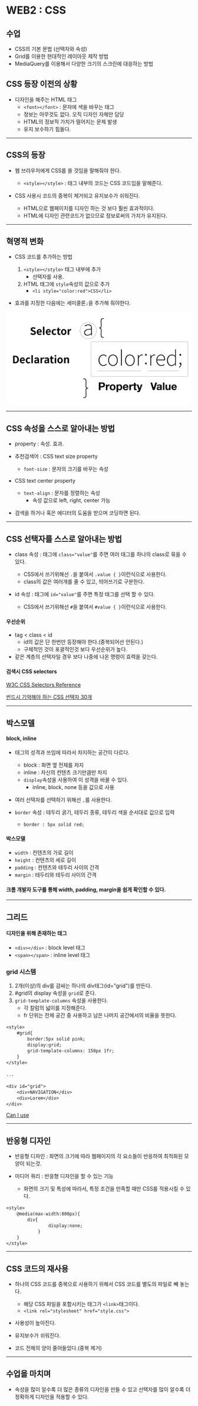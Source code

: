 # WEB2 : CSS

## 수업

- CSS의 기본 문법 (선택자와 속성)
- Grid를 이용한 현대적인 레이아웃 제작 방법
- MediaQuery를 이용해서 다양한 크기의 스크린에 대응하는 방법


## CSS 등장 이전의 상황

- 디자인을 해주는 HTML 태그
    - ```<font></font>``` : 문자에 색을 바꾸는 태그
    - 정보는 아무것도 없다. 오직 디자인 자체만 담당
    - HTML의 정보적 가치가 떨어지는 문제 발생
    - 유지 보수하기 힘들다.

-----------------------------

## CSS의 등장

- 웹 브라우저에게 CSS를 쓸 것임을 말해줘야 한다.
    - ```<style></style>``` : 태그 내부의 코드는 CSS 코드임을 말해준다.

- CSS 사용시 코드의 중복이 제거되고 유지보수가 쉬워진다.
    - HTML으로 웹페이지를 디자인 하는 것 보다 훨씬 효과적이다.
    - HTML에 디자인 관련코드가 없으므로 정보로써의 가치가 유지된다.

-----------------------------

## 혁명적 변화

- CSS 코드를 추가하는 방법
    1.  ```<style></style>``` 태그 내부에 추가
        - 선택자를 사용.
    2. HTML 태그에 ```style```속성의 값으로 추가
        - ```<li style="color:red">CSS</li>```

- 효과를 지정한 다음에는 세미콜론```;```을 추가해 줘야한다.

![](./img5/1.png)

-----------------------------

## CSS 속성을 스스로 알아내는 방법

- property : 속성. 효과.

- 추천검색어 : CSS text size property
    - ```font-size``` : 문자의 크기를 바꾸는 속성

- CSS text center property
    - ```text-align``` : 문자를 정렬하는 속성
        - 속성 값으로 left, right, center 가능

- 검색을 하거나 혹은 에디터의 도움을 받으며 코딩하면 된다. 

-----------------------------

## CSS 선택자를 스스로 알아내는 방법

- class 속성 : 태그에 ```class="value"```를 주면 여러 태그를 하나의 class로 묶을 수 있다.
    - CSS에서 쓰기위해선 ```.```을 붙여서 ```.value { }```이런식으로 사용한다.
    - class의 값은 여러개를 줄 수 있고, 띄어쓰기로 구분한다.
    

- id 속성 : 태그에 ```id="value"```를 주면 특정 태그를 선택 할 수 있다.
    - CSS에서 쓰기위해선 ```#```을 붙여서 ```#value { }```이런식으로 사용한다.

#### 우선순위
- tag < class < id
    - id의 값은 단 한번만 등장해야 한다.(중복되어선 안된다.)
    - 구체적인 것이 포괄적인것 보다 우선순위가 높다.
- 같은 계층의 선택자일 경우 보다 나중에 나온 명령이 효력을 갖는다.

#### 검색시 CSS selectors
[W3C CSS Selectors Reference](https://www.w3schools.com/cssref/css_selectors.asp)

[반드시 기억해야 하는 CSS 선택자 30개](https://code.tutsplus.com/ko/tutorials/the-30-css-selectors-you-must-memorize--net-16048)



-----------------------------

## 박스모델

#### block, inline
- 태그의 성격과 쓰임에 따라서 차지하는 공간이 다르다.
    - block : 화면 옆 전체를 차지
    - inline : 자신의 컨텐츠 크기만큼만 차지
    - ```display```속성을 사용하여 이 성격을 바꿀 수 있다.
        - inline, block, none 등을 값으로 사용

- 여러 선택자를 선택하기 위해선 ```,```를 사용한다.
- ```border``` 속성 : 테두리 굵기, 테두리 종류, 테두리 색을 순서대로 값으로 입력
    - ```border : 5px solid red;```

#### 박스모델
- ```width``` : 컨텐츠의 가로 길이
- ```height``` : 컨텐츠의 세로 길이
- ```padding``` : 컨텐츠와 테두리 사이의 간격
- ```margin``` : 테두리와 테두리 사이의 간격

#### 크롬 개발자 도구를 통해 width, padding, margin을 쉽게 확인할 수 있다.


-----------------------------

## 그리드

#### 디자인을 위해 존재하는 태그
- ```<div></div>``` : block level 태그
- ```<span></span>``` : inline level 태그

### grid 시스템
1. 2개(이상)의 div를 감싸는 하나의 div태그(id="grid")를 만든다.
2. #grid의 display 속성을 ```grid```로 준다.
3. ```grid-template-columns``` 속성을 사용한다.
    - 각 칼럼의 넓이를 지정해준다.
    - fr 단위는 전체 공간 중 사용하고 남은 나머지 공간에서의 비율을 뜻한다.

```
<style>
    #grid{
        border:5px solid pink;
        display:grid;
        grid-template-columns: 150px 1fr;
    }
</style>

...

<div id="grid">
    <div>NAVIGATION</div>
    <div>Lorem</div>
</div>
```

[Can I use](https://caniuse.com/)

-----------------------------

## 반응형 디자인

- 반응형 디자인 : 화면의 크기에 따라 웹페이지의 각 요소들이 반응하여 최적화된 모양이 되는것.

- 미디어 쿼리 : 반응형 디자인을 할 수 있는 기능
    - 화면의 크기 및 특성에 따라서, 특정 조건을 만족할 때만 CSS를 적용시킬 수 있다.
```
<style>
    @media(max-width:800px){
        div{
                display:none;
            }
    }
</style>
```

-----------------------------

## CSS 코드의 재사용

- 하나의 CSS 코드를 중복으로 사용하기 위해서 CSS 코드를 별도의 파일로 빼 놓는다.
    - 해당 CSS 파일을 포함시키는 태그가 ```<link>```태그이다.
    - ```<link rel="stylesheet" href="style.css">```

- 사용성이 높아진다.
- 유지보수가 쉬워진다.
- 코드 전체의 양이 줄어들었다.(중복 제거)

-----------------------------

## 수업을 마치며

- 속성을 많이 알수록 더 많은 종류의 디자인을 만들 수 있고 선택자를 많이 알수록 더 정확하게 디자인을 적용할 수 있다.